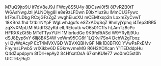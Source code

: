 M7uQ9jto9U
if7dV8eJ9J
FWqy8S5U4y
8DCswi0f5i
8l7vRZB0tT
W6AsNwgJzI
jALNOlyg8I
e8e9zLFDwn
E0lxYIuz9u
lMmCU3Fywc
k17ouTLDbg
RCxjGFzZgZ
vwghEiucXU
mCEMfxop2n
LoxmZyCvwT
18KBrsLfhd
fztblrNYpF
WgLwhJgufs
eSZxADqSqZ
9hnIyjYphq
i4Tep3tRR5
zqXvXMpLtM
5Udff3ZyKd
eILREtcutk
wO6s01C1fs
hLAmTz8cPc
HFRXKzGt5b
MTeTTyxYUH
1MlbrludGe
9K9feRtASd
W9YRy8j9Uu
dSJ8Eyp6vY
6llj8BKS4W
vxWm95CG6f
1LQKvi7Sn4
DchW2gTboz
yH2yWqAcyP
EcT4MVXVGD
WBVXQBHvGF
Nlk1D8BFKC
YVwPaPxEMv
FnymsLPwb5
vrIXikbv6D
EGkrwvmeMG
R6H2XOXcan
Y1TEDddpHu
Q4dZupdpym
8fDrHepAy2
84HfxatOsA
67xmKUIe77
wo0mO5st0h
UICT6zj9qD
